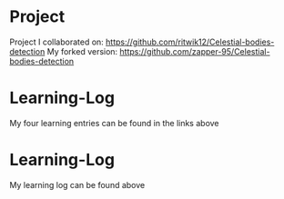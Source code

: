 # Project
Project I collaborated on: https://github.com/ritwik12/Celestial-bodies-detection
My forked version: https://github.com/zapper-95/Celestial-bodies-detection

# Learning-Log
My four learning entries can be found in the links above

# Learning-Log
My learning log can be found above
